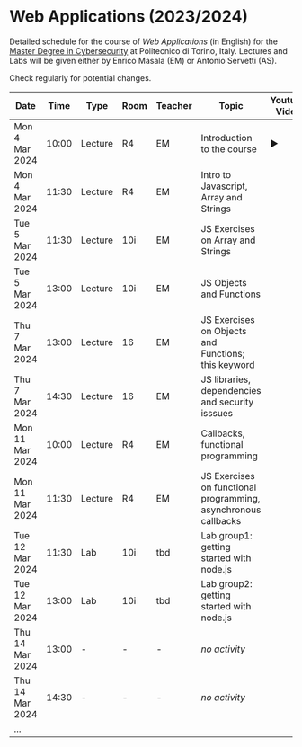 # Web Applications (2023/2024)

Detailed schedule for the course of _Web Applications_ (in English) for the [Master Degree in Cybersecurity](https://www.polito.it/en/education/master-s-degree-programmes/cybersecurity) at Politecnico di Torino, Italy. Lectures and Labs will be given either by Enrico Masala (EM) or Antonio Servetti (AS).

Check regularly for potential changes.

| Date            | Time   | Type    | Room  | Teacher | Topic                            | Youtube Video               | 
|-----------------|--------|---------|-------|---------| ---------------------------------|---------------------| 
| Mon  4 Mar 2024 | 10:00  | Lecture | R4    | EM      | Introduction to the course   | :arrow_forward: |
| Mon  4 Mar 2024 | 11:30  | Lecture | R4    | EM      | Intro to Javascript, Array and Strings |         |
| Tue  5 Mar 2024 | 11:30  | Lecture | 10i   | EM      | JS Exercises on Array and Strings |              |
| Tue  5 Mar 2024 | 13:00  | Lecture | 10i   | EM      | JS Objects and Functions |              |
| Thu  7 Mar 2024 | 13:00  | Lecture | 16    | EM      | JS Exercises on Objects and Functions; this keyword |              |
| Thu  7 Mar 2024 | 14:30  | Lecture | 16    | EM      | JS libraries, dependencies and security isssues |              |
| Mon 11 Mar 2024 | 10:00  | Lecture | R4    | EM      | Callbacks, functional programming |    |
| Mon 11 Mar 2024 | 11:30  | Lecture | R4    | EM      | JS Exercises on functional programming, asynchronous callbacks |         |
| Tue 12 Mar 2024 | 11:30  | Lab | 10i   | tbd      | Lab group1: getting started with node.js |              |
| Tue 12 Mar 2024 | 13:00  | Lab | 10i   | tbd      | Lab group2: getting started with node.js |              |
| Thu 14 Mar 2024 | 13:00  | - | - | - | *no activity* |  |
| Thu 14 Mar 2024 | 14:30  | - | - | - | *no activity* |  |
| ... | | | | | |
